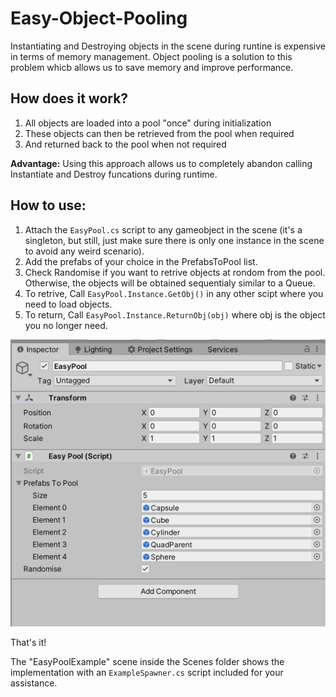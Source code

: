 # Easy-Object-Pooling

Instantiating and Destroying objects in the scene during runtine is expensive in terms of memory management. Object pooling is a solution to this problem whicb allows us to save memory and improve performance.

## How does it work?

1. All objects are loaded into a pool "once" during initialization
2. These objects can then be retrieved from the pool when required 
3. And returned back to the pool when not required

**Advantage:** Using this approach allows us to completely abandon calling Instantiate and Destroy funcations during runtime.

## How to use:

1. Attach the `EasyPool.cs` script to any gameobject in the scene (it's a singleton, but still, just make sure there is only one instance in the scene to avoid any weird scenario).
2. Add the prefabs of your choice in the PrefabsToPool list.
3. Check Randomise if you want to retrive objects at rondom from the pool. Otherwise, the objects will be obtained sequentialy similar to a Queue.
4. To retrive, Call `EasyPool.Instance.GetObj()` in any other scipt where you need to load objects. 
5. To return, Call `EasyPool.Instance.ReturnObj(obj)` where obj is the object you no longer need. 

![](image/sample.png)

That's it! 

The "EasyPoolExample" scene inside the Scenes folder shows the implementation with an `ExampleSpawner.cs` script included for your assistance.

